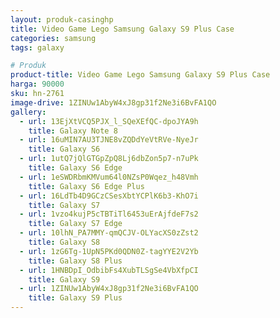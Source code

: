 ```yaml
---
layout: produk-casinghp
title: Video Game Lego Samsung Galaxy S9 Plus Case
categories: samsung
tags: galaxy

# Produk
product-title: Video Game Lego Samsung Galaxy S9 Plus Case
harga: 90000
sku: hn-2761
image-drive: 1ZINUw1AbyW4xJ8gp31f2Ne3i6BvFA1QO
gallery:
  - url: 13EjXtVCQ5PJX_l_SQeXEfQC-dpoJYA9h
    title: Galaxy Note 8
  - url: 16uMIN7AU3TJNE8vZQDdYeVtRVe-NyeJr
    title: Galaxy S6
  - url: 1utQ7jQlGTGpZpQ8Lj6dbZon5p7-n7uPk
    title: Galaxy S6 Edge
  - url: 1eSWDRbmKMVum64l0NZsP0Wqez_h48Vmh
    title: Galaxy S6 Edge Plus
  - url: 16LdTb4D9GCzCSesXbtYCPlK6b3-KhO7i
    title: Galaxy S7
  - url: 1vzo4kujP5cTBTiTl6453uErAjfdeF7s2
    title: Galaxy S7 Edge
  - url: 10lhN_PA7MMY-qmQCJV-OLYacXS0zZst2
    title: Galaxy S8
  - url: 1zG6Tg-1UpN5PKd0QDN0Z-tagYYE2V2Yb
    title: Galaxy S8 Plus
  - url: 1HNBDpI_OdbibFs4XubTLSgSe4VbXfpCI
    title: Galaxy S9
  - url: 1ZINUw1AbyW4xJ8gp31f2Ne3i6BvFA1QO
    title: Galaxy S9 Plus
---
```

